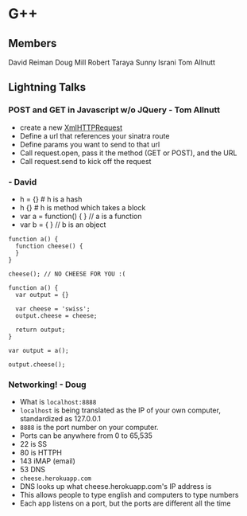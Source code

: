 # G++

## Members

David Reiman
Doug Mill
Robert Taraya
Sunny Israni
Tom Allnutt

## Lightning Talks

### POST and GET in Javascript w/o JQuery - Tom Allnutt

* create a new [XmlHTTPRequest](https://developer.mozilla.org/en-US/docs/Web/API/XMLHttpRequest?redirectlocale=en-US&redirectslug=DOM%2FXMLHttpRequest)
* Define a url that references your sinatra route
* Define params you want to send to that url
* Call request.open, pass it the method (GET or POST), and the URL
* Call request.send to kick off the request

### - David
* h = {}  # h is a hash
* h {}    # h is method which takes a block
* var a = function() { } // a is a function
* var b = { } // b is an object
```
function a() {
  function cheese() {
  }
}

cheese(); // NO CHEESE FOR YOU :(
```


```
function a() {
  var output = {}

  var cheese = 'swiss';
  output.cheese = cheese;

  return output;
}

var output = a();

output.cheese();
```

### Networking! - Doug
* What is `localhost:8888`
* `localhost` is being translated as the IP of your own computer,
  standardized as 127.0.0.1
* `8888` is the port number on your computer.
* Ports can be anywhere from 0 to 65,535
* 22 is SS
* 80 is HTTPH
* 143 iMAP (email)
* 53 DNS
* `cheese.herokuapp.com`
* DNS looks up what cheese.herokuapp.com's IP address is
* This allows people to type english and computers to type numbers
* Each app listens on a port, but the ports are different all the time
